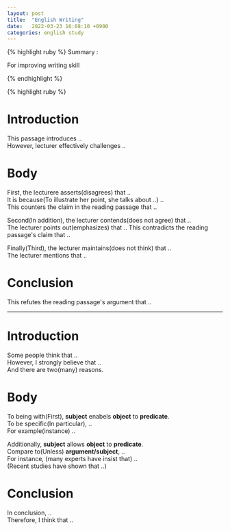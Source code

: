 ```yaml
---
layout: post
title:  "English Writing"
date:   2022-03-23 16:08:10 +0900
categories: english study
---
```


{% highlight ruby %}
Summary :

For improving writing skill  

{% endhighlight %}



{% highlight ruby %}

# Introduction
This passage introduces ..  
However, lecturer effectively challenges ..  


# Body
First, the lecturere asserts(disagrees) that ..  
It is because(To illustrate her point, she talks about ..) ..  
This counters the claim in the reading passage that ..  


Second(In addition), the lecturer contends(does not agree) that ..  
The lecturer points out(emphasizes) that ..
This contradicts the reading passage's claim that ..  


Finally(Third), the lecturer maintains(does not think) that ..  
The lecturer mentions that ..  


# Conclusion
This refutes the reading passage's argument that ..  


---------------------------------------------------------------------------
# Introduction
Some people think that ..  
However, I strongly believe that ..  
And there are two(many) reasons.  


# Body  
To being with(First), **subject** enabels **object** to **predicate**.  
To be specific(In particular), ..  
For example(instance) ..  


Additionally, **subject** allows **object** to **predicate**.  
Compare to(Unless) **argument/subject**, ..  
For instance, (many experts have insist that) ..  
(Recent studies have shown that ..)  


# Conclusion  
In conclusion, ..  
Therefore, I think that ..  


